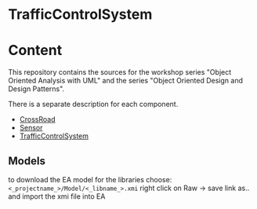 # TrafficControlSystem

# Content

This repository contains the sources for the workshop series "Object Oriented
Analysis with UML" and the series "Object Oriented Design and Design Patterns".

There is a separate description for each component.

- [CrossRoad](./CrossRoadLib/CrossRoad.md)
- [Sensor](./Sensor/Sensor.md)
- [TrafficControlSystem](./TrafficControlSystem/TrafficControlSystem.md)

## Models

to download the EA model for the libraries choose:
`<_projectname_>/Model/<_libname_>.xmi` right click on Raw -> save link as.. and
import the xmi file into EA
